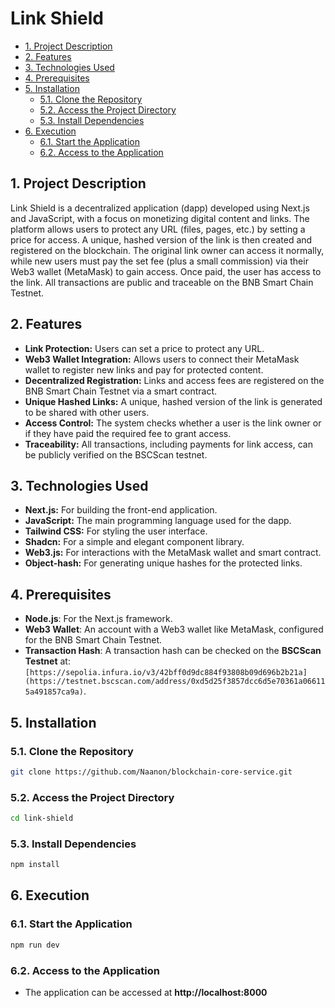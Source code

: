 
# Link Shield

  - [1. Project Description](#1-project-description)
  - [2. Features](#2-features)
  - [3. Technologies Used](#3-technologies-used)
  - [4. Prerequisites](#4-prerequisites)
  - [5. Installation](#5-installation)
    - [5.1. Clone the Repository](#51-clone-the-repository)
    - [5.2. Access the Project Directory](#52-access-the-project-directory)
    - [5.3. Install Dependencies](#53-install-dependencies)
  - [6. Execution](#6-execution)
    - [6.1. Start the Application](#61-start-the-application)
    - [6.2. Access to the Application](#62-access-to-the-application)

## 1. Project Description
Link Shield is a decentralized application (dapp) developed using Next.js and JavaScript, with a focus on monetizing digital content and links. The platform allows users to protect any URL (files, pages, etc.) by setting a price for access. A unique, hashed version of the link is then created and registered on the blockchain. The original link owner can access it normally, while new users must pay the set fee (plus a small commission) via their Web3 wallet (MetaMask) to gain access. Once paid, the user has access to the link. All transactions are public and traceable on the BNB Smart Chain Testnet.

## 2. Features
* **Link Protection:** Users can set a price to protect any URL.
* **Web3 Wallet Integration:** Allows users to connect their MetaMask wallet to register new links and pay for protected content.
* **Decentralized Registration:** Links and access fees are registered on the BNB Smart Chain Testnet via a smart contract.
* **Unique Hashed Links:** A unique, hashed version of the link is generated to be shared with other users.
* **Access Control:** The system checks whether a user is the link owner or if they have paid the required fee to grant access.
* **Traceability:** All transactions, including payments for link access, can be publicly verified on the BSCScan testnet.

## 3. Technologies Used
* **Next.js:** For building the front-end application.
* **JavaScript:** The main programming language used for the dapp.
* **Tailwind CSS:** For styling the user interface.
* **Shadcn:** For a simple and elegant component library.
* **Web3.js:** For interactions with the MetaMask wallet and smart contract.
* **Object-hash:** For generating unique hashes for the protected links.

## 4. Prerequisites
* **Node.js**: For the Next.js framework.
* **Web3 Wallet**: An account with a Web3 wallet like MetaMask, configured for the BNB Smart Chain Testnet.
* **Transaction Hash**: A transaction hash can be checked on the **BSCScan Testnet** at: `[https://sepolia.infura.io/v3/42bff0d9dc884f93808b09d696b2b21a](https://testnet.bscscan.com/address/0xd5d25f3857dcc6d5e70361a066115a491857ca9a)`.

## 5. Installation
### 5.1. Clone the Repository
```sh
git clone https://github.com/Naanon/blockchain-core-service.git
```

### 5.2. Access the Project Directory
```sh
cd link-shield
```

### 5.3. Install Dependencies
```sh
npm install
```

## 6. Execution
### 6.1. Start the Application
```sh
npm run dev
```

### 6.2. Access to the Application
* The application can be accessed at **http://localhost:8000**
